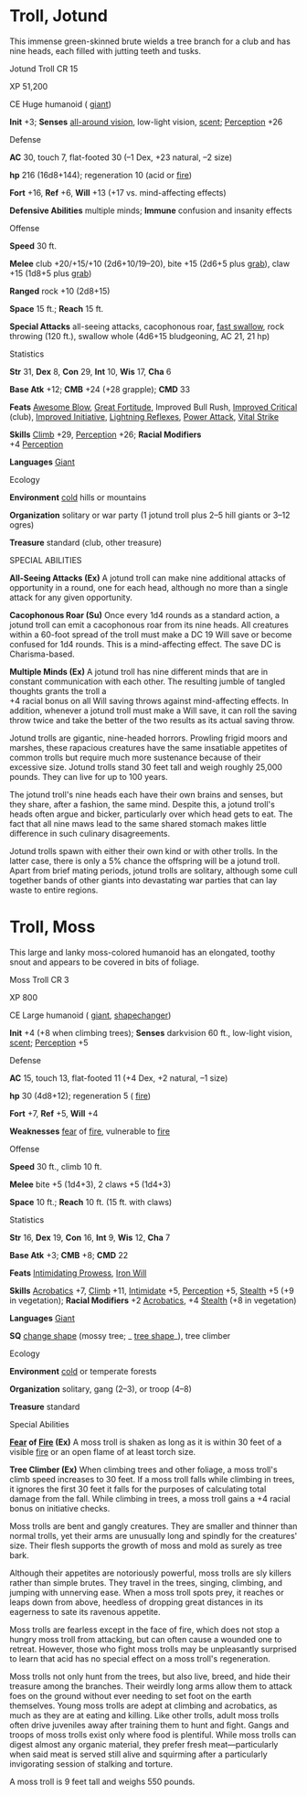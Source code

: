 # Troll, Jotund

This immense green-skinned brute wields a tree branch for a club and has nine heads, each filled with jutting teeth and tusks.

Jotund Troll CR 15

XP 51,200

CE Huge humanoid ( [giant](/pathfinderRPG/prd/monsters/creatureTypes.html#_giant-subtype))

**Init** +3; **Senses** [all-around vision](/pathfinderRPG/prd/monsters/universalMonsterRules.html#_all-around-vision), low-light vision, [scent](/pathfinderRPG/prd/monsters/universalMonsterRules.html#_scent); [Perception](/pathfinderRPG/prd/skills/perception.html#_perception) +26

Defense

**AC** 30, touch 7, flat-footed 30 (–1 Dex, +23 natural, –2 size)

**hp** 216 (16d8+144); regeneration 10 (acid or [fire](/pathfinderRPG/prd/monsters/creatureTypes.html#_fire-subtype))

**Fort** +16, **Ref** +6, **Will** +13 (+17 vs. mind-affecting effects)

**Defensive Abilities** multiple minds; **Immune** confusion and insanity effects

Offense

**Speed** 30 ft.

**Melee** club +20/+15/+10 (2d6+10/19–20), bite +15 (2d6+5 plus [grab](/pathfinderRPG/prd/monsters/universalMonsterRules.html#_grab)), claw +15 (1d8+5 plus [grab](/pathfinderRPG/prd/monsters/universalMonsterRules.html#_grab))

**Ranged** rock +10 (2d8+15)

**Space** 15 ft.; **Reach** 15 ft.

**Special Attacks** all-seeing attacks, cacophonous roar, [fast swallow](/pathfinderRPG/prd/monsters/universalMonsterRules.html#_fast-swallow), rock throwing (120 ft.), swallow whole (4d6+15 bludgeoning, AC 21, 21 hp)

Statistics

**Str** 31, **Dex** 8, **Con** 29, **Int** 10, **Wis** 17, **Cha** 6

**Base Atk** +12; **CMB** +24 (+28 grapple); **CMD** 33

**Feats** [Awesome Blow](/pathfinderRPG/prd/monsters/monsterFeats.html#_awesome-blow), [Great Fortitude](/pathfinderRPG/prd/feats.html#_great-fortitude), Improved Bull Rush, [Improved Critical](/pathfinderRPG/prd/feats.html#_improved-critical) (club), [Improved Initiative](/pathfinderRPG/prd/feats.html#_improved-initiative), [Lightning Reflexes](/pathfinderRPG/prd/feats.html#_lightning-reflexes), [Power Attack](/pathfinderRPG/prd/feats.html#_power-attack), [Vital Strike](/pathfinderRPG/prd/feats.html#_vital-strike)

**Skills** [Climb](/pathfinderRPG/prd/skills/climb.html#_climb) +29, [Perception](/pathfinderRPG/prd/skills/perception.html#_perception) +26; **Racial Modifiers**   
+4 [Perception](/pathfinderRPG/prd/skills/perception.html#_perception)

**Languages** [Giant](/pathfinderRPG/prd/monsters/creatureTypes.html#_giant-subtype)

Ecology

**Environment** [cold](/pathfinderRPG/prd/monsters/creatureTypes.html#_cold-subtype) hills or mountains

**Organization** solitary or war party (1 jotund troll plus 2–5 hill giants or 3–12 ogres)

**Treasure** standard (club, other treasure)

SPECIAL ABILITIES

**All-Seeing Attacks (Ex)** A jotund troll can make nine additional attacks of opportunity in a round, one for each head, although no more than a single attack for any given opportunity.

**Cacophonous Roar (Su)** Once every 1d4 rounds as a standard action, a jotund troll can emit a cacophonous roar from its nine heads. All creatures within a 60-foot spread of the troll must make a DC 19 Will save or become confused for 1d4 rounds. This is a mind-affecting effect. The save DC is Charisma-based.

**Multiple Minds (Ex)** A jotund troll has nine different minds that are in constant communication with each other. The resulting jumble of tangled thoughts grants the troll a   
+4 racial bonus on all Will saving throws against mind-affecting effects. In addition, whenever a jotund troll must make a Will save, it can roll the saving throw twice and take the better of the two results as its actual saving throw.

Jotund trolls are gigantic, nine-headed horrors. Prowling frigid moors and marshes, these rapacious creatures have the same insatiable appetites of common trolls but require much more sustenance because of their excessive size. Jotund trolls stand 30 feet tall and weigh roughly 25,000 pounds. They can live for up to 100 years.

The jotund troll's nine heads each have their own brains and senses, but they share, after a fashion, the same mind. Despite this, a jotund troll's heads often argue and bicker, particularly over which head gets to eat. The fact that all nine maws lead to the same shared stomach makes little difference in such culinary disagreements.

Jotund trolls spawn with either their own kind or with other trolls. In the latter case, there is only a 5% chance the offspring will be a jotund troll. Apart from brief mating periods, jotund trolls are solitary, although some cull together bands of other giants into devastating war parties that can lay waste to entire regions.

# Troll, Moss

This large and lanky moss-colored humanoid has an elongated, toothy snout and appears to be covered in bits of foliage.

Moss Troll CR 3

XP 800

CE Large humanoid ( [giant](/pathfinderRPG/prd/monsters/creatureTypes.html#_giant-subtype), [shapechanger](/pathfinderRPG/prd/monsters/creatureTypes.html#_shapechanger-subtype))

**Init** +4 (+8 when climbing trees); **Senses** darkvision 60 ft., low-light vision, [scent](/pathfinderRPG/prd/monsters/universalMonsterRules.html#_scent); [Perception](/pathfinderRPG/prd/skills/perception.html#_perception) +5

Defense

**AC** 15, touch 13, flat-footed 11 (+4 Dex, +2 natural, –1 size)

**hp** 30 (4d8+12); regeneration 5 ( [fire](/pathfinderRPG/prd/monsters/creatureTypes.html#_fire-subtype))

**Fort** +7, **Ref** +5, **Will** +4

**Weaknesses** [fear](/pathfinderRPG/prd/monsters/universalMonsterRules.html#_fear-(su-or-sp)) of [fire](/pathfinderRPG/prd/monsters/creatureTypes.html#_fire-subtype), vulnerable to [fire](/pathfinderRPG/prd/monsters/creatureTypes.html#_fire-subtype)

Offense

**Speed** 30 ft., climb 10 ft.

**Melee** bite +5 (1d4+3), 2 claws +5 (1d4+3)

**Space** 10 ft.; **Reach** 10 ft. (15 ft. with claws)

Statistics

**Str** 16, **Dex** 19, **Con** 16, **Int** 9, **Wis** 12, **Cha** 7

**Base Atk** +3; **CMB** +8; **CMD** 22

**Feats** [Intimidating Prowess](/pathfinderRPG/prd/feats.html#_intimidating-prowess), [Iron Will](/pathfinderRPG/prd/feats.html#_iron-will)

**Skills** [Acrobatics](/pathfinderRPG/prd/skills/acrobatics.html#_acrobatics) +7, [Climb](/pathfinderRPG/prd/skills/climb.html#_climb) +11, [Intimidate](/pathfinderRPG/prd/skills/intimidate.html#_intimidate) +5, [Perception](/pathfinderRPG/prd/skills/perception.html#_perception) +5, [Stealth](/pathfinderRPG/prd/skills/stealth.html#_stealth) +5 (+9 in vegetation); **Racial Modifiers** +2 [Acrobatics](/pathfinderRPG/prd/skills/acrobatics.html#_acrobatics), +4 [Stealth](/pathfinderRPG/prd/skills/stealth.html#_stealth) (+8 in vegetation)

**Languages** [Giant](/pathfinderRPG/prd/monsters/creatureTypes.html#_giant-subtype)

**SQ** [change shape](/pathfinderRPG/prd/monsters/universalMonsterRules.html#_change-shape) (mossy tree; _ [tree shape](/pathfinderRPG/prd/spells/treeShape.html#_tree-shape)_), tree climber

Ecology

**Environment** [cold](/pathfinderRPG/prd/monsters/creatureTypes.html#_cold-subtype) or temperate forests

**Organization** solitary, gang (2–3), or troop (4–8)

**Treasure** standard

Special Abilities

**[Fear](/pathfinderRPG/prd/monsters/universalMonsterRules.html#_fear-(su-or-sp)) of [Fire](/pathfinderRPG/prd/monsters/creatureTypes.html#_fire-subtype) (Ex)** A moss troll is shaken as long as it is within 30 feet of a visible [fire](/pathfinderRPG/prd/monsters/creatureTypes.html#_fire-subtype) or an open flame of at least torch size.

**Tree Climber (Ex)** When climbing trees and other foliage, a moss troll's climb speed increases to 30 feet. If a moss troll falls while climbing in trees, it ignores the first 30 feet it falls for the purposes of calculating total damage from the fall. While climbing in trees, a moss troll gains a +4 racial bonus on initiative checks.

Moss trolls are bent and gangly creatures. They are smaller and thinner than normal trolls, yet their arms are unusually long and spindly for the creatures' size. Their flesh supports the growth of moss and mold as surely as tree bark.

Although their appetites are notoriously powerful, moss trolls are sly killers rather than simple brutes. They travel in the trees, singing, climbing, and jumping with unnerving ease. When a moss troll spots prey, it reaches or leaps down from above, heedless of dropping great distances in its eagerness to sate its ravenous appetite.

Moss trolls are fearless except in the face of fire, which does not stop a hungry moss troll from attacking, but can often cause a wounded one to retreat. However, those who fight moss trolls may be unpleasantly surprised to learn that acid has no special effect on a moss troll's regeneration.

Moss trolls not only hunt from the trees, but also live, breed, and hide their treasure among the branches. Their weirdly long arms allow them to attack foes on the ground without ever needing to set foot on the earth themselves. Young moss trolls are adept at climbing and acrobatics, as much as they are at eating and killing. Like other trolls, adult moss trolls often drive juveniles away after training them to hunt and fight. Gangs and troops of moss trolls exist only where food is plentiful. While moss trolls can digest almost any organic material, they prefer fresh meat—particularly when said meat is served still alive and squirming after a particularly invigorating session of stalking and torture.

A moss troll is 9 feet tall and weighs 550 pounds.


